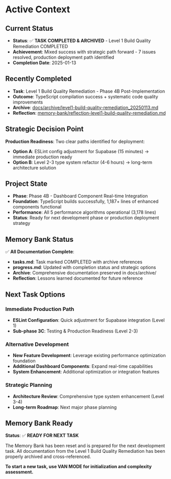 # Active Context

## Current Status
- **Status**: ✅ **TASK COMPLETED & ARCHIVED** - Level 1 Build Quality Remediation COMPLETED
- **Achievement**: Mixed success with strategic path forward - 7 issues resolved, production deployment path identified
- **Completion Date**: 2025-01-13

## Recently Completed
- **Task**: Level 1 Build Quality Remediation - Phase 4B Post-Implementation
- **Outcome**: TypeScript compilation success + systematic code quality improvements
- **Archive**: [docs/archive/level1-build-quality-remediation_20250113.md](../docs/archive/level1-build-quality-remediation_20250113.md)
- **Reflection**: [memory-bank/reflection-level1-build-quality-remediation.md](reflection-level1-build-quality-remediation.md)

## Strategic Decision Point
**Production Readiness**: Two clear paths identified for deployment:
- **Option A**: ESLint config adjustment for Supabase (15 minutes) → immediate production ready
- **Option B**: Level 2-3 type system refactor (4-6 hours) → long-term architecture solution

## Project State
- **Phase**: Phase 4B - Dashboard Component Real-time Integration
- **Foundation**: TypeScript builds successfully, 1,187+ lines of enhanced components functional
- **Performance**: All 5 performance algorithms operational (3,178 lines)
- **Status**: Ready for next development phase or production deployment strategy

## Memory Bank Status
✅ **All Documentation Complete**:
- **tasks.md**: Task marked COMPLETED with archive references
- **progress.md**: Updated with completion status and strategic options
- **Archive**: Comprehensive documentation preserved in docs/archive/
- **Reflection**: Lessons learned documented for future reference

## Next Task Options

### **Immediate Production Path**
- **ESLint Configuration**: Quick adjustment for Supabase integration (Level 1)
- **Sub-phase 3C**: Testing & Production Readiness (Level 2-3)

### **Alternative Development**
- **New Feature Development**: Leverage existing performance optimization foundation
- **Additional Dashboard Components**: Expand real-time capabilities
- **System Enhancement**: Additional optimization or integration features

### **Strategic Planning**
- **Architecture Review**: Comprehensive type system enhancement (Level 3-4)
- **Long-term Roadmap**: Next major phase planning

## Memory Bank Ready
**Status**: ✅ **READY FOR NEXT TASK**

The Memory Bank has been reset and is prepared for the next development task. All documentation from the Level 1 Build Quality Remediation has been properly archived and cross-referenced.

**To start a new task, use VAN MODE for initialization and complexity assessment.**
